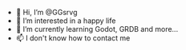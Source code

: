 - 👋 Hi, I’m @GGsrvg
- 👀 I’m interested in a happy life
- 🌱 I’m currently learning Godot, GRDB and more...
- 📫 I don't know how to contact me
